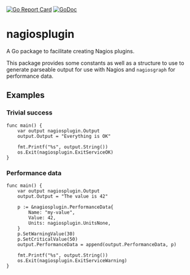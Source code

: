 [![Go Report Card](https://goreportcard.com/badge/github.com/tekkamanendless/iaqualink)](https://goreportcard.com/report/github.com/tekkamanendless/iaqualink)
[![GoDoc](https://godoc.org/github.com/tekkamanendless/iaqualink?status.svg)](https://godoc.org/github.com/tekkamanendless/iaqualink)

# nagiosplugin
A Go package to facilitate creating Nagios plugins.

This package provides some constants as well as a structure to use to generate parseable output for use with Nagios and `nagiosgraph` for performance data.

## Examples

### Trivial success

```
func main() {
	var output nagiosplugin.Output
	output.Output = "Everything is OK"

	fmt.Printf("%s", output.String())
	os.Exit(nagiosplugin.ExitServiceOK)
}
```

### Performance data

```
func main() {
	var output nagiosplugin.Output
	output.Output = "The value is 42"

	p := &nagiosplugin.PerformanceData{
		Name: "my-value",
		Value: 42,
		Units: nagiosplugin.UnitsNone,
	}
	p.SetWarningValue(30)
	p.SetCriticalValue(50)
	output.PerformanceData = append(output.PerformanceData, p)

	fmt.Printf("%s", output.String())
	os.Exit(nagiosplugin.ExitServiceWarning)
}
```

